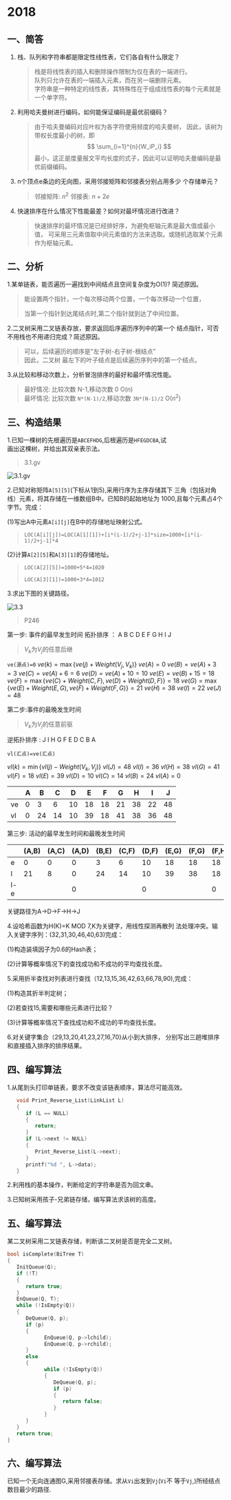 # 2018

## 一、简答

1. 栈、队列和字符串都是限定性线性表，它们各自有什么限定？

   >栈是将线性表的插入和删除操作限制为仅在表的一端进行。  
   >队列只允许在表的一端插入元素，而在另一端删除元素。  
   >字符串是一种特定的线性表，其特殊性在于组成线性表的每个元素就是一个单字符。

2. 利用哈夫曼树进行编码，如何能保证编码是最优前缀码？

   >由于哈夫曼编码对应叶权为各字符使用频度的哈夫曼树，
   >因此，该树为带权长度最小的树，即
   >$$
   >\sum_{i=1}^{n}{W_iP_i}
   >$$
   >最小，这正是度量报文平均长度的式子，因此可以证明哈夫曼编码是最优前缀编码。

3. n个顶点e条边的无向图，采用邻接矩阵和邻接表分别占用多少
   个存储单元？

   > 邻接矩阵: $n^2$  邻接表: $n+2e$

4. 快速排序在什么情况下性能最差？如何对最坏情况进行改进？

   >快速排序的最坏情况是已经排好序，为避免枢轴元素是最大值或最小值，
   >可采用三元素值取中间元素值的方法来选取。或随机选取某个元素作为枢轴元素。

## 二、分析

1.某单链表，能否遍历一遍找到中间结点且空间复杂度为O(1)?
简述原因。

   > 能设置两个指针，一个每次移动两个位置，一个每次移动一个位置，
   >
   > 当第一个指针到达尾结点时,第二个指针就到达了中间位置。

2.二叉树采用二叉链表存放，要求返回后序遍历序列中的第一个
结点指针，可否不用栈也不用递归完成？简述原因。

   > 可以，后续遍历的顺序是"左子树-右子树-根结点"  
   >因此，二叉树
   最左下的叶子结点是后续遍历序列中的第一个结点。

3.从比较和移动次数上，分析冒泡排序的最好和最坏情况性能。

   > 最好情况: 比较次数 N-1,移动次数 0   O(n)  
   > 最坏情况: 比较次数 `N*(N-1)/2`,移动次数  `3N*(N-1)/2`  O($n^2$)

## 三、构造结果

1.已知一棵树的先根遍历是`ABCEFHDG`,后根遍历是`HFEGDCBA`,试  
画出这棵树，并给出其双亲表示法。

> 3.1.gv

![3.1.gv](2020-11-15-22-32-10.png)

2.已知对称矩阵`A[5][5]`(下标从1到5),采用行序为主序存储其下
三角（包括对角线）元素，将其存储在一维数组B中。已知B的起始地址为
1000,且每个元素占4个字节。完成：

(1)写出A中元素`A[i][j]`在B中的存储地址映射公式。

> `LOC(A[i][j])=LOC(A[1][1])+[i*(i-1)/2+j-1]*size=1000+[i*(i-1)/2+j-1]*4`

(2)计算`A[2][5]`和`A[3][1]`的存储地址。

> `LOC(A[2][5])=1000+5*4=1020`
>
> `LOC(A[3][1])=1000+3*4=1012`

3.求出下图的关键路径。

![3.3](3.3.png)

> P246

第一步: 事件的最早发生时间
拓扑排序 ： A B C D E F G H I J

> $V_{k}$为$V_{j}$的任意后继

`ve(源点)=0`
$ve(k)=\max\{ve(j)+Weight(V_{j},V_{k})\}$
$ve(A)=0$
$ve(B)=ve(A)+3=3$
$ve(C)=ve(A)+6=6$
$ve(D)=ve(A)+10=10$
$ve(E)=ve(B)+15=18$
$ve(F)=\max\{ve(C)+Weight(C,F),ve(D)+Weight(D,F)\}=18$
$ve(G)=\max\{ve(E)+Weight(E,G),ve(F)+Weight(F,G)\}=21$
$ve(H)=38$
$ve(I)=22$
$ve(J)=48$

第二步:事件的最晚发生时间

> $V_{k}$为$V_{j}$的任意前驱

逆拓扑排序 : J I H G F E D C B A

`vl(汇点)=ve(汇点)`

$vl(k)=\min\{vl(j)-Weight(V_{k},V_{j})\}$
$vl(J)=48$
$vl(I)=36$
$vl(H)=38$
$vl(G)=41$
$vl(F)=18$
$vl(E)=39$
$vl(D)=10$
$vl(C)=14$
$vl(B)=24$
$vl(A)=0$

|     | A   | B   | C   | D   | E   | F   | G   | H   | I   | J   |
| --- | --- | --- | --- | --- | --- | --- | --- | --- | --- | --- |
| ve  | 0   | 3   | 6   | 10  | 18  | 18  | 21  | 38  | 22  | 48  |
| vl  | 0   | 24  | 14  | 10  | 39  | 18  | 41  | 38  | 36  | 48  |

第三步: 活动的最早发生时间和最晚发生时间

|     | (A,B) | (A,C) | (A,D) | (B,E) | (C,F) | (D,F) | (E,G) | (F,G) | (F,H) | (F,I) | (G,J) | (H,J) | (I,H) | (I,J) |
| --- | ----- | ----- | ----- | ----- | ----- | ----- | ----- | ----- | ----- | ----- | ----- | ----- | ----- | ----- |
| e   | 0     | 0     | 0     | 3     | 6     | 10    | 18    | 18    | 18    | 18    | 21    | 38    | 22    | 22    |
| l   | 21    | 8     | 0     | 24    | 14    | 10    | 39    | 38    | 18    | 32    | 41    | 38    | 37    | 36    |
| l-e |       |       | 0     |       |       | 0     |       |       | 0     |       |       | 0     |       |       |

关键路径为A->D->F->H->J

4.设哈希函数为H(K)=K MOD 7,K为关键字，用线性探测再散列
法处理冲突。输入关键字序列：(32,31,30,46,40,63)完成：

(1)构造装填因子为0.6的Hash表；

(2)计算等概率情况下的查找成功和不成功的平均查找长度。

5.采用折半查找对列表进行查找（12,13,15,36,42,63,66,78,90),完成：

(1)构造其折半判定树；

(2)若查找15,需要和哪些元素进行比较？

(3)计算等概率情况下查找成功和不成功的平均查找长度。

6.对关键字集合（29,13,20,41,23,27,16,70}从小到大排序，
分别写出三趟堆排序和直接插入排序的排序结果。

## 四、编写算法

1.从尾到头打印单链表，要求不改变该链表顺序，算法尽可能高效。

   ```c
      void Print_Reverse_List(LinkList L)
      {
         if (L == NULL)
         {
            return;
         }
         if (L->next != NULL)
         {
            Print_Reverse_List(L->next);
         }
         printf("%d ", L->data);
      }
   ```

2.利用栈的基本操作，判断给定的字符串是否为回文串。

3.已知树采用孩子-兄弟链存储，编写算法求该树的高度。

## 五、编写算法

某二叉树采用二叉链表存储，判断该二叉树是否是完全二叉树。

   ```c
   bool isComplete(BiTree T)
   {
      InitQueue(Q);
      if (!T)
      {
         return true;
      }
      EnQueue(Q, T);
      while (!IsEmpty(Q))
      {
         DeQueue(Q, p);
         if (p)
         {
               EnQueue(Q, p->lchild);
               EnQueue(Q, p->rchild);
         }
         else
         {
               while (!IsEmpty(Q))
               {
                  DeQueue(Q, p);
                  if (p)
                  {
                     return false;
                  }
               }
         }
      }
      return true;
   }
   ```

## 六、编写算法

已知一个无向连通图G,采用邻接表存储。求从`Vi`出发到`Vj`(`Vi`不
等于`Vj`,)所经结点数目最少的路径.
